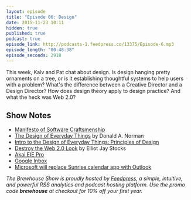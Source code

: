 ```yaml
---
layout: episode
title: "Episode 06: Design"
date: 2015-11-23 10:11
hidden: true
published: true
podcast: true
episode_link: http://podcasts-1.feedpress.co/13375/Episode-6.mp3
episode_length: "00:48:38"
episode_seconds: 2918
---
```


This week, Kalv and Pat chat about design. Is design hanging pretty ornaments on a tree, or is it establishing thoughtful systems to help users with a problem? What's the difference between a Creative Director and a Design Director? How does design theory apply to design practice? And what the heck was Web 2.0?

<!-- break -->

## Show Notes

- [Manifesto of Software Craftsmenship](http://manifesto.softwarecraftsmanship.org)
- [The Design of Everyday Things](http://www.amazon.com/Design-Everyday-Things-Donald-Norman/dp/1452654123) by Donald A. Norman
- [Intro to the Design of Everyday Things: Principles of Design](https://www.udacity.com/course/intro-to-the-design-of-everyday-things--design101)
- [Destroy the Web 2.0 Look](http://www.elliotjaystocks.com/blog/destroy-the-web-20-look-future-of-web-design-new-york/) by Elliot Jay Stocks
- [Akai EIE Pro](http://www.akaipro.com/product/eiepro)
- [Google Inbox](https://www.google.com/inbox/)
- [Microsoft will replace Sunrise calendar app with Outlook](http://mashable.com/2015/10/28/microsoft-outlook-sunrise/)

*The Brewhouse Show is proudly hosted by [Feedpress][FP], a simple, intuitive, and powerful RSS analytics and podcast hosting platform. Use the promo code **brewhouse** at checkout for 10% off your first year.*

[FP]: http://feed.press
[TBS]: http://brewhouse.io/show/